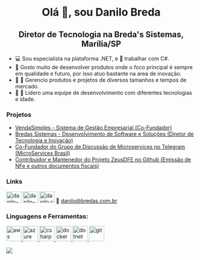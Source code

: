 <h1 align="center">Olá 👋, sou Danilo Breda</h1>
<h2 align="center">Diretor de Tecnologia na Breda's Sistemas, Marília/SP</h2>

- :computer: Sou especialista na plataforma .NET, e :blue_heart: trabalhar com C#.
- :rocket: Gosto muito de desenvolver produtos onde o foco principal é sempre em qualidade e futuro, por isso atuo bastante na area de inovação.
- :fax: :iphone: Gerencio produtos e projetos de diversos tamanhos e tempos de mercado.
- :boy: :older_man: Lidero uma equipe de desenvolvimento com diferentes tecnologias e idade.

### Projetos
- [VendaSimples - Sistema de Gestão Empresarial (Co-Fundador)](https://vendasimples.com.br)
- [Bredas Sistemas - Desenvolvimento de Software e Soluções (Diretor de Tecnologia e Inovação)](https://bredas.com.br)
- [Co-Fundador do Grupo de Discussão de Microservices no Telegram (MicroServices Brasil)](https://t.me/microservicesbr)
- [Contribuidor e Mantenedor do Projeto ZeusDFE no Github (Emissão de NFe e outros documentos fiscais)](https://github.com/ZeusAutomacao/DFe.NET)

### Links
<a href="https://linkedin.com/in/danilo-costa-breda-2b07589b" target="blank"><img src="https://cdn.jsdelivr.net/npm/simple-icons@3.0.1/icons/linkedin.svg" alt="danilo-costa-breda-2b07589b" height="30" width="40" /></a>
<a href="https://stackoverflow.com/users/2320132/danilo-breda" target="blank"><img src="https://cdn.jsdelivr.net/npm/simple-icons@3.0.1/icons/stackoverflow.svg" alt="danilo-breda" height="30" width="40" /></a>
<a href="https://fb.com/danilo.c.breda" target="blank"><img src="https://cdn.jsdelivr.net/npm/simple-icons@3.0.1/icons/facebook.svg" alt="danilo.c.breda" height="30" width="40" /></a>
     :email: danilo@bredas.com.br


### Linguagens e Ferramentas:
<a href="https://aws.amazon.com" target="_blank"> <img src="https://devicons.github.io/devicon/devicon.git/icons/amazonwebservices/amazonwebservices-original-wordmark.svg" alt="aws" width="40" height="40"/> </a>
<a href="https://azure.microsoft.com/en-in/" target="_blank"> <img src="https://www.vectorlogo.zone/logos/microsoft_azure/microsoft_azure-icon.svg" alt="azure" width="40" height="40"/> </a>
<a href="https://www.w3schools.com/cs/" target="_blank"> <img src="https://devicons.github.io/devicon/devicon.git/icons/csharp/csharp-original.svg" alt="csharp" width="40" height="40"/> </a> <a href="https://www.w3schools.com/css/" target="_blank">
  <a href="https://www.docker.com/" target="_blank"> <img src="https://devicons.github.io/devicon/devicon.git/icons/docker/docker-original-wordmark.svg" alt="docker" width="40" height="40"/> </a> 
  <a href="https://dotnet.microsoft.com/" target="_blank"> <img src="https://devicons.github.io/devicon/devicon.git/icons/dot-net/dot-net-original-wordmark.svg" alt="dotnet" width="40" height="40"/> </a> 
<a href="https://git-scm.com/" target="_blank"> <img src="https://www.vectorlogo.zone/logos/git-scm/git-scm-icon.svg" alt="git" width="40" height="40"/> </a>

![](https://komarev.com/ghpvc/?username=danilobreda&label=Visualizações+de+perfil&style=flat-square&color=grey)
